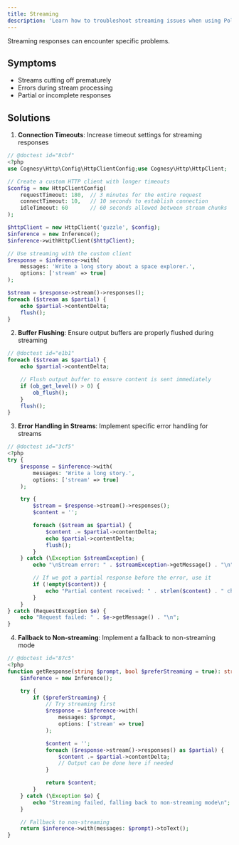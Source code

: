 ```yaml
---
title: Streaming
description: 'Learn how to troubleshoot streaming issues when using Polyglot.'
---
```


Streaming responses can encounter specific problems.

## Symptoms

- Streams cutting off prematurely
- Errors during stream processing
- Partial or incomplete responses

## Solutions

1. **Connection Timeouts**: Increase timeout settings for streaming responses

```php
// @doctest id="8cbf"
<?php
use Cognesy\Http\Config\HttpClientConfig;use Cognesy\Http\HttpClient;

// Create a custom HTTP client with longer timeouts
$config = new HttpClientConfig(
    requestTimeout: 180,  // 3 minutes for the entire request
    connectTimeout: 10,   // 10 seconds to establish connection
    idleTimeout: 60       // 60 seconds allowed between stream chunks
);

$httpClient = new HttpClient('guzzle', $config);
$inference = new Inference();
$inference->withHttpClient($httpClient);

// Use streaming with the custom client
$response = $inference->with(
    messages: 'Write a long story about a space explorer.',
    options: ['stream' => true]
);

$stream = $response->stream()->responses();
foreach ($stream as $partial) {
    echo $partial->contentDelta;
    flush();
}
```

2. **Buffer Flushing**: Ensure output buffers are properly flushed during streaming
```php
// @doctest id="e1b1"
foreach ($stream as $partial) {
    echo $partial->contentDelta;

    // Flush output buffer to ensure content is sent immediately
    if (ob_get_level() > 0) {
        ob_flush();
    }
    flush();
}
```

3. **Error Handling in Streams**: Implement specific error handling for streams
```php
// @doctest id="3cf5"
<?php
try {
    $response = $inference->with(
        messages: 'Write a long story.',
        options: ['stream' => true]
    );

    try {
        $stream = $response->stream()->responses();
        $content = '';

        foreach ($stream as $partial) {
            $content .= $partial->contentDelta;
            echo $partial->contentDelta;
            flush();
        }
    } catch (\Exception $streamException) {
        echo "\nStream error: " . $streamException->getMessage() . "\n";

        // If we got a partial response before the error, use it
        if (!empty($content)) {
            echo "Partial content received: " . strlen($content) . " characters\n";
        }
    }
} catch (RequestException $e) {
    echo "Request failed: " . $e->getMessage() . "\n";
}
```

4. **Fallback to Non-streaming**: Implement a fallback to non-streaming mode
```php
// @doctest id="87c5"
<?php
function getResponse(string $prompt, bool $preferStreaming = true): string {
    $inference = new Inference();

    try {
        if ($preferStreaming) {
            // Try streaming first
            $response = $inference->with(
                messages: $prompt,
                options: ['stream' => true]
            );

            $content = '';
            foreach ($response->stream()->responses() as $partial) {
                $content .= $partial->contentDelta;
                // Output can be done here if needed
            }

            return $content;
        }
    } catch (\Exception $e) {
        echo "Streaming failed, falling back to non-streaming mode\n";
    }

    // Fallback to non-streaming
    return $inference->with(messages: $prompt)->toText();
}
```
